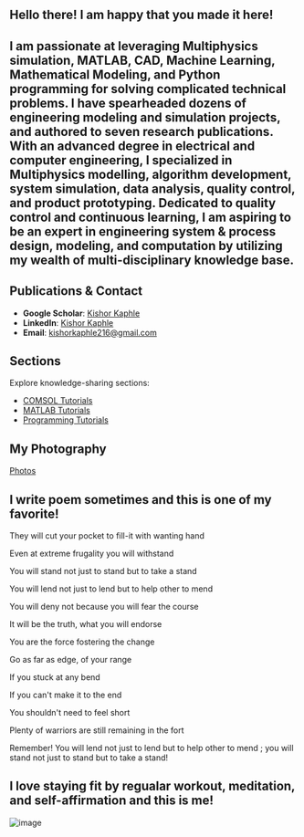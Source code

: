 ## Hello there! I am happy that you made it here!

## I am passionate at leveraging Multiphysics simulation, MATLAB, CAD, Machine Learning, Mathematical Modeling, and Python programming for solving complicated technical problems. I have spearheaded dozens of engineering modeling and simulation projects, and authored to seven research publications. With an advanced degree in electrical and computer engineering, I specialized in Multiphysics modelling, algorithm development, system simulation, data analysis, quality control, and product prototyping. Dedicated to quality control and continuous learning, I am aspiring to be an expert in engineering system & process design, modeling, and computation by utilizing my wealth of multi-disciplinary knowledge base.


## Publications & Contact

- **Google Scholar**: [Kishor Kaphle](https://scholar.google.com)
- **LinkedIn**: [Kishor Kaphle](https://www.linkedin.com/in/kishorkaphle/)
- **Email**: kishorkaphle216@gmail.com


## Sections
Explore knowledge-sharing sections:
- [COMSOL Tutorials](comsol.md)
- [MATLAB Tutorials](matlab.md)
- [Programming Tutorials](programming.md)

## My Photography
[Photos](My%Photography/photos.md)

## I write poem sometimes and this is one of my favorite!


They will cut your pocket to fill-it with wanting hand

Even at extreme frugality you will withstand

You will stand not just to stand but to take a stand

You will lend not just to lend but to help other to mend

You will deny not because you will fear the course

It will be the truth, what you will endorse

You are the force fostering the change

Go as far as edge, of your range

If you stuck at any bend

If you can't make it to the end

You shouldn't need to feel short

Plenty of warriors are still remaining in the fort

Remember! You will lend not just to lend but to help other to mend ; you will stand not just to stand but to take a stand!



## I love staying fit by regualar workout, meditation, and self-affirmation and this is me!
![image](https://github.com/user-attachments/assets/9999a1f8-5b20-4b47-a70f-f286200b411d)


